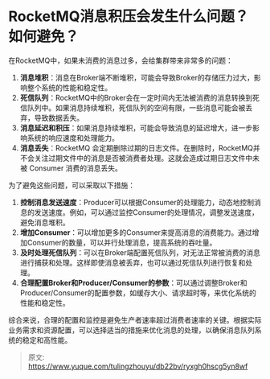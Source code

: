 # RocketMQ消息积压会发生什么问题？如何避免？

在RocketMQ中，如果未消费的消息过多，会给集群带来非常多的问题：

1. **消息堆积**：消息在Broker端不断堆积，可能会导致Broker的存储压力过大，影响整个系统的性能和稳定性。
2. **死信队列**：RocketMQ中的Broker会在一定时间内无法被消费的消息转换到死信队列中。如果消息持续堆积，死信队列的空间有限，一些消息可能会被丢弃，导致数据丢失。
3. **消息延迟和积压**：如果消息持续堆积，可能会导致消息的延迟增大，进一步影响系统的响应速度和处理能力。
4. **消息丢失**：RocketMQ 会定期删除过期的日志文件。在删除时，RocketMQ并不会关注过期文件中的消息是否被消费者处理。这就会造成过期日志文件中未被 Consumer 消费的消息丢失。

为了避免这些问题，可以采取以下措施：

1. **控制消息发送速度**：Producer可以根据Consumer的处理能力，动态地控制消息的发送速度。例如，可以通过监控Consumer的处理情况，调整发送速度，避免消息堆积。
2. **增加Consumer**：可以增加更多的Consumer来提高消息的消费能力。通过增加Consumer的数量，可以并行处理消息，提高系统的吞吐量。
3. **及时处理死信队列**：可以在Broker端配置死信队列，对无法正常被消费的消息进行捕获和处理。这样即使消息被丢弃，也可以通过死信队列进行恢复和处理。
4. **合理配置Broker和Producer/Consumer的参数**：可以通过调整Broker和Producer/Consumer的配置参数，如缓存大小、请求超时等，来优化系统的性能和稳定性。

综合来说，合理的配置和监控是避免生产者速率超过消费者速率的关键。根据实际业务需求和资源配置，可以选择适当的措施来优化消息的处理，以确保消息队列系统的稳定和高性能。


> 原文: <https://www.yuque.com/tulingzhouyu/db22bv/ryxgh0hscg5yn8wf>